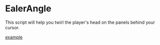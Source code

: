 # EalerAngle
This script will help you twirl the player's head on the panels behind your cursor.

[example](https://i.imgur.com/RZxLyr6.png)

